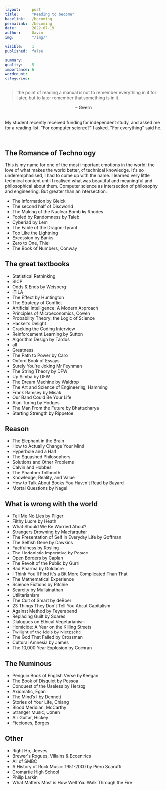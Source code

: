 ```yaml
---
layout:     post
title:      "Reading to become"
baselink:   /becoming
permalink:  /becoming
date:       2022-07-19
author:     Gavin   
img:        "/img/"

visible:    1
published:  false

summary:    
quality:    5
importance: 6
wordcount:      
categories: 
---
```



> the point of reading a manual is not to remember everything in it for later, but to later remember that something is in it. 

<center>– Gwern</center>

<br>

My student recently received funding for independent study, and asked me for a reading list. "For computer science?" I asked. "For everything" said he.

<br>

## The Romance of Technology

This is my name for one of the most important emotions in the world: the love of what makes the world better, of technical knowledge. It's so underemphasised, I had to come up with the name. I learned very little technical content until I realised what was beautiful and meaningful and philosophical about them. Computer science as intersection of philosophy and engineering. But greater than an intersection.


* The Information by Gleick
* The second half of Discworld
* The Making of the Nuclear Bomb by Rhodes
* Fooled by Randomness by Taleb
* Cyberiad by Lem
* The Fable of the Dragon-Tyrant
* Too Like the Lightning
* Excession by Banks
* Zero to One, Thiel
* The Book of Numbers, Conway

## The great textbooks
* Statistical Rethinking
* SICP
* Odds & Ends by Weisberg
* ITILA
* The Effect by Huntington
* The Strategy of Conflict
* Artificial Intelligence: A Modern Approach
* Principles of Microeconomics, Cowen
* Probability Theory: the Logic of Science
* Hacker’s Delight
* Cracking the Coding Interview
* Reinforcement Learning by Sutton
* Algorithm Design by Tardos
* all
* Greatness
* The Path to Power by Caro
* Oxford Book of Essays
* Surely You're Joking Mr Feynman
* The String Theory by DFW
* Up Simba by DFW
* The Dream Machine by Waldrop
* The Art and Science of Engineering, Hamming
* Frank Ramsey by Misak
* Our Band Could Be Your Life
* Alan Turing by Hodges
* The Man From the Future by Bhattacharya
* Starting Strength by Rippetoe

## Reason
* The Elephant in the Brain
* How to Actually Change Your Mind
* Hyperbole and a Half
* The Squashed Philosophers
* Solutions and Other Problems
* Calvin and Hobbes
* The Phantom Tollbooth
* Knowledge, Reality, and Value
* How to Talk About Books You Haven't Read by Bayard
* Mortal Questions by Nagel


## What is wrong with the world
* Tell Me No Lies by Pilger
* Filthy Lucre by Heath
* What Should We Be Worried About?
* Strangers Drowning by Macfarquhar
* The Presentation of Self in Everyday Life by Goffman
* The Selfish Gene by Dawkins
* Factfulness by Rosling
* The Hedonistic Imperative by Pearce
* Open Borders by Caplan
* The Revolt of the Public by Gurri
* Bad Pharma by Goldacre
* I Think You'll Find it's a Bit More Complicated Than That 
* The Mathematical Experience
* Science Fictions by Ritchie
* Scarcity by Mullainathan
* Utilitarianism
* The Cult of Smart by deBoer
* 23 Things They Don't Tell You About Capitalism
* Against Method by Feyerabend
* Replacing Guilt by Soares
* Dialogues on Ethical Vegetarianism
* Homicide: A Year on the Killing Streets
* Twilight of the Idols by Nietzsche
* The God That Failed by Crossman
* Cultural Amnesia by James
* The 10,000 Year Explosion by Cochran

## The Numinous

* Penguin Book of English Verse by Keegan
* The Book of Disquiet by Pessoa
* Conquest of the Useless by Herzog
* Axiomatic, Egan
* The Mind’s I by Dennett
* Stories of Your Life, Chiang
* Blood Meridian, McCarthy
* Stranger Music, Cohen
* Air Guitar, Hickey
* Ficciones, Borges

## Other

* Right Ho, Jeeves
* Brewer's Rogues, Villains & Eccentrics
* All of SMBC
* A History of Rock Music: 1951-2000 by Piero Scaruffi
* Cromartie High School
* Philip Larkin
* What Matters Most is How Well You Walk Through the Fire
